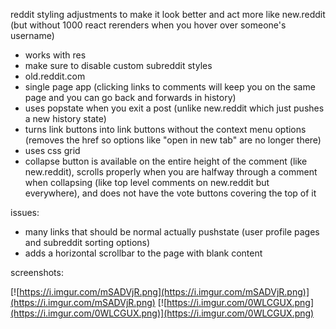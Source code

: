 reddit styling adjustments to make it look better and act more like new.reddit (but without 1000 react rerenders when you hover over someone's username)

- works with res
- make sure to disable custom subreddit styles
- old.reddit.com
- single page app (clicking links to comments will keep you on the same page and you can go back and forwards in history)
- uses popstate when you exit a post (unlike new.reddit which just pushes a new history state)
- turns link buttons into link buttons without the context menu options (removes the href so options like "open in new tab" are no longer there)
- uses css grid
- collapse button is available on the entire height of the comment (like new.reddit), scrolls properly when you are halfway through a comment when collapsing (like top level comments on new.reddit but everywhere), and does not have the vote buttons covering the top of it

issues:

- many links that should be normal actually pushstate (user profile pages and subreddit sorting options)
- adds a horizontal scrollbar to the page with blank content

screenshots:

[![https://i.imgur.com/mSADVjR.png](https://i.imgur.com/mSADVjR.png)](https://i.imgur.com/mSADVjR.png)
[![https://i.imgur.com/0WLCGUX.png](https://i.imgur.com/0WLCGUX.png)](https://i.imgur.com/0WLCGUX.png)
